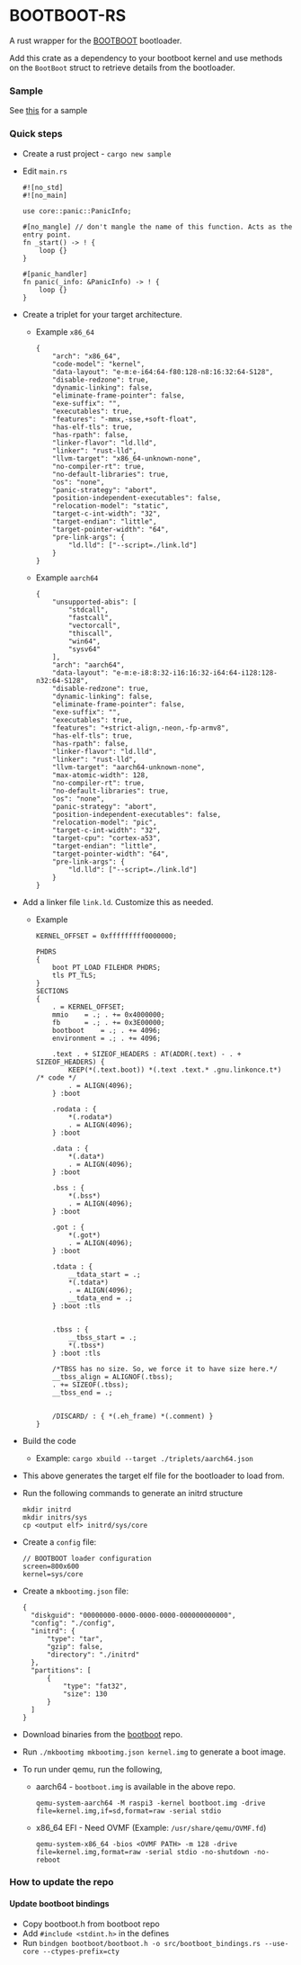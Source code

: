 # BOOTBOOT-RS

A rust wrapper for the [BOOTBOOT](https://gitlab.com/bztsrc/bootboot) bootloader.

Add this crate as a dependency to your bootboot kernel and use methods on the `BootBoot` struct
to retrieve details from the bootloader.

### Sample

See [this](https://gitlab.com/bztsrc/bootboot/-/tree/master/mykernel/rust) for a sample

### Quick steps

- Create a rust project - `cargo new sample`
- Edit `main.rs`

  ```
  #![no_std]
  #![no_main]

  use core::panic::PanicInfo;

  #[no_mangle] // don't mangle the name of this function. Acts as the entry point.
  fn _start() -> ! {
      loop {}
  }

  #[panic_handler]
  fn panic(_info: &PanicInfo) -> ! {
      loop {}
  }
  ```

- Create a triplet for your target architecture.

  - Example `x86_64`
    ```
    {
        "arch": "x86_64",
        "code-model": "kernel",
        "data-layout": "e-m:e-i64:64-f80:128-n8:16:32:64-S128",
        "disable-redzone": true,
        "dynamic-linking": false,
        "eliminate-frame-pointer": false,
        "exe-suffix": "",
        "executables": true,
        "features": "-mmx,-sse,+soft-float",
        "has-elf-tls": true,
        "has-rpath": false,
        "linker-flavor": "ld.lld",
        "linker": "rust-lld",
        "llvm-target": "x86_64-unknown-none",
        "no-compiler-rt": true,
        "no-default-libraries": true,
        "os": "none",
        "panic-strategy": "abort",
        "position-independent-executables": false,
        "relocation-model": "static",
        "target-c-int-width": "32",
        "target-endian": "little",
        "target-pointer-width": "64",
        "pre-link-args": {
            "ld.lld": ["--script=./link.ld"]
        }
    }
    ```
  - Example `aarch64`

    ```
    {
        "unsupported-abis": [
            "stdcall",
            "fastcall",
            "vectorcall",
            "thiscall",
            "win64",
            "sysv64"
        ],
        "arch": "aarch64",
        "data-layout": "e-m:e-i8:8:32-i16:16:32-i64:64-i128:128-n32:64-S128",
        "disable-redzone": true,
        "dynamic-linking": false,
        "eliminate-frame-pointer": false,
        "exe-suffix": "",
        "executables": true,
        "features": "+strict-align,-neon,-fp-armv8",
        "has-elf-tls": true,
        "has-rpath": false,
        "linker-flavor": "ld.lld",
        "linker": "rust-lld",
        "llvm-target": "aarch64-unknown-none",
        "max-atomic-width": 128,
        "no-compiler-rt": true,
        "no-default-libraries": true,
        "os": "none",
        "panic-strategy": "abort",
        "position-independent-executables": false,
        "relocation-model": "pic",
        "target-c-int-width": "32",
        "target-cpu": "cortex-a53",
        "target-endian": "little",
        "target-pointer-width": "64",
        "pre-link-args": {
            "ld.lld": ["--script=./link.ld"]
        }
    }
    ```

- Add a linker file `link.ld`. Customize this as needed.

  - Example

    ```
    KERNEL_OFFSET = 0xfffffffff0000000;

    PHDRS
    {
        boot PT_LOAD FILEHDR PHDRS;
        tls PT_TLS;
    }
    SECTIONS
    {
        . = KERNEL_OFFSET;
        mmio    = .; . += 0x4000000;
        fb      = .; . += 0x3E00000;
        bootboot    = .; . += 4096;
        environment = .; . += 4096;

        .text . + SIZEOF_HEADERS : AT(ADDR(.text) - . + SIZEOF_HEADERS) {
            KEEP(*(.text.boot)) *(.text .text.* .gnu.linkonce.t*)   /* code */
            . = ALIGN(4096);
        } :boot

        .rodata : {
            *(.rodata*)
            . = ALIGN(4096);
        } :boot

        .data : {
            *(.data*)
            . = ALIGN(4096);
        } :boot

        .bss : {
            *(.bss*)
            . = ALIGN(4096);
        } :boot

        .got : {
            *(.got*)
            . = ALIGN(4096);
        } :boot

        .tdata : {
            __tdata_start = .;
            *(.tdata*)
            . = ALIGN(4096);
            __tdata_end = .;
        } :boot :tls


        .tbss : {
            __tbss_start = .;
            *(.tbss*)
        } :boot :tls

        /*TBSS has no size. So, we force it to have size here.*/
        __tbss_align = ALIGNOF(.tbss);
        . += SIZEOF(.tbss);
        __tbss_end = .;


        /DISCARD/ : { *(.eh_frame) *(.comment) }
    }
    ```

- Build the code
  - Example: `cargo xbuild --target ./triplets/aarch64.json`
- This above generates the target elf file for the bootloader to load from.
- Run the following commands to generate an initrd structure
  ```
  mkdir initrd
  mkdir initrs/sys
  cp <output elf> initrd/sys/core
  ```
- Create a `config` file:
  ```
  // BOOTBOOT loader configuration
  screen=800x600
  kernel=sys/core
  ```
- Create a `mkbootimg.json` file:
  ```
  {
    "diskguid": "00000000-0000-0000-0000-000000000000",
    "config": "./config",
    "initrd": {
        "type": "tar",
        "gzip": false,
        "directory": "./initrd"
    },
    "partitions": [
        {
            "type": "fat32",
            "size": 130
        }
    ]
  }
  ```
- Download binaries from the [bootboot](https://gitlab.com/bztsrc/bootboot) repo.
- Run `./mkbootimg mkbootimg.json kernel.img` to generate a boot image.
- To run under qemu, run the following,
  - aarch64 - `bootboot.img` is available in the above repo.
    ```
    qemu-system-aarch64 -M raspi3 -kernel bootboot.img -drive file=kernel.img,if=sd,format=raw -serial stdio
    ```
  - x86_64 EFI - Need OVMF (Example: `/usr/share/qemu/OVMF.fd`)
    ```
    qemu-system-x86_64 -bios <OVMF PATH> -m 128 -drive file=kernel.img,format=raw -serial stdio -no-shutdown -no-reboot
    ```

### How to update the repo

#### Update bootboot bindings

- Copy bootboot.h from bootboot repo
- Add `#include <stdint.h>` in the defines
- Run `bindgen bootboot/bootboot.h -o src/bootboot_bindings.rs --use-core --ctypes-prefix=cty`
